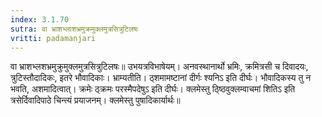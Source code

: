 ```yaml
---
index: 3.1.70
sutra: वा भ्राशभ्लाशभ्रमुक्रमुक्लमुत्रसित्रुटिलषः
vritti: padamanjari
---
```


 वा भ्राशभ्लशभ्रमुक्रुमुक्लमुत्रसित्रुटिलषः॥ उभयत्रविभाषेयम्। अनवस्थानार्थो भ्रमिः, क्रमित्रसी च दिवादयः, त्रुटिस्तौदादिकः, इतरे भौवादिकाः। भ्राम्यतीति। ठ्शमामष्टानां दीर्गः श्यनिऽ इति दीर्घः। भौवादिकस्य तु न भवति, अशमादित्वात्। क्रमेः ठ्क्रमः परस्मैपदेषुऽ इति दीर्घः। क्लमेस्तु ठ्ष्ठिवुक्लम्वाचमां शितिऽ इति त्रसेर्दिवादिपाठे चिन्त्यं प्रयाजनम्। क्लमेस्तु पुषादिकार्यार्थः॥